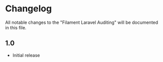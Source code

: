 # Changelog

All notable changes to the "Filament Laravel Auditing" will be documented in this file.

## 1.0

- Initial release
